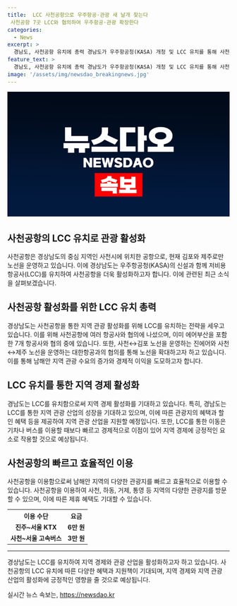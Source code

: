 ```yaml
---
title:  LCC 사천공항으로 우주항공·관광 새 날개 찾는다
 사천공항 7곳 LCC와 협의하여 우주항공·관광 확장한다
categories:
  - News
excerpt: >
  경남도, 사천공항 유치에 총력 경남도가 우주항공청(KASA) 개청 및 LCC 유치를 통해 사천공항 이용객 증가와 남해안 관광 촉진에 주력할 예정이다. 현재는 김포와 제주로만 운항 중인 사천공항의 노선을 확대하기 위해 7개 항공사와 협의 중이며, 경남도는 이를 통해 활성화된 관광 지역에서의 할인 혜택을 제공할 계획이다. 또한, 경쟁력 있는 LCC를 통해 시간과 비용 면에서 경쟁력을 갖추고자 하고 있으며, 신규 노선 운항과 증편에 총력을 기울일 것으로 보인다.
feature_text: >
  경남도, 사천공항 유치에 총력 경남도가 우주항공청(KASA) 개청 및 LCC 유치를 통해 사천공항 이용객 증가와 남해안 관광 촉진에 주력할 예정이다. 현재는 김포와 제주로만 운항 중인 사천공항의 노선을 확대하기 위해 7개 항공사와 협의 중이며, 경남도는 이를 통해 활성화된 관광 지역에서의 할인 혜택을 제공할 계획이다. 또한, 경쟁력 있는 LCC를 통해 시간과 비용 면에서 경쟁력을 갖추고자 하고 있으며, 신규 노선 운항과 증편에 총력을 기울일 것으로 보인다.
image: '/assets/img/newsdao_breakingnews.jpg'
---
```


<p><img src="/assets/img/newsdao_breakingnews.jpg" alt="pcversion 속보" /></p>

<h2>사천공항의 LCC 유치로 관광 활성화</h2>

<p data-ke-size="size16">사천공항은 경상남도의 중심 지역인 사천시에 위치한 공항으로, 현재 김포와 제주로만 노선을 운영하고 있습니다. 이에 경상남도는 우주항공청(KASA)의 신설과 함께 저비용항공사(LCC)를 유치하여 사천공항을 더욱 활성화하고자 합니다. 이에 관련된 최근 소식을 살펴보겠습니다.</p>

<h2 data-ke-size="size24">사천공항 활성화를 위한 LCC 유치 총력</h2>

<p data-ke-size="size16">경상남도는 사천공항을 통한 지역 관광 활성화를 위해 LCC를 유치하는 전략을 세우고 있습니다. 이를 위해 사천공항에 여러 항공사와 협의에 나섰으며, 이미 에어부산을 포함한 7개 항공사와 협의 중에 있습니다. 또한, 사천↔김포 노선을 운영하는 진에어와 사천↔제주 노선을 운영하는 대한항공과의 협의를 통해 노선을 확대하고자 하고 있습니다. 이를 통해 남해안 지역 관광 수요의 증가와 경제적 이익을 도모하고자 합니다.</p>

<h2 data-ke-size="size24">LCC 유치를 통한 지역 경제 활성화</h2>

<p data-ke-size="size16">경남도는 LCC를 유치함으로써 지역 경제 활성화를 기대하고 있습니다. 특히, 경남도는 LCC를 통한 지역 관광 산업의 성장을 기대하고 있으며, 이에 따른 관광지의 혜택과 할인 혜택 등을 제공하여 지역 관광 산업을 지원할 예정입니다. 또한, LCC를 통한 이동은 기차나 버스를 이용할 때보다 빠르고 경제적으로 이점이 있어 지역 경제에 긍정적인 요소로 작용할 것으로 예상됩니다.</p>

<h2 data-ke-size="size24">사천공항의 빠르고 효율적인 이용</h2>

<p data-ke-size="size16">사천공항을 이용함으로써 남해안 지역의 다양한 관광지를 빠르고 효율적으로 이용할 수 있습니다. 사천공항을 이용하여 사천, 하동, 거제, 통영 등 지역의 다양한 관광지를 방문할 수 있으며, 이에 따른 제휴 혜택도 기대할 수 있습니다.</p>

<table>
  <tr>
    <th><b>이용 수단</b></th>
    <th><b>요금</b></th>
  </tr>
  <tr>
    <td style="text-align: center; height: 17px;"><b>진주~서울 KTX</b></td>
    <td style="text-align: center; height: 17px;"><b>6만 원</b></td>
  </tr>
  <tr>
    <td style="text-align: center; height: 17px;"><b>사천~서울 고속버스</b></td>
    <td style="text-align: center; height: 17px;"><b>3만 원</b></td>
  </tr>
</table>

<hr>

<p data-ke-size="size16">경상남도는 LCC를 유치하여 지역 경제와 관광 산업을 활성화하고자 하고 있습니다. 사천공항의 LCC 유치에 따른 다양한 혜택과 지원책이 기대되며, 지역 경제와 지역 관광 산업의 활성화에 긍정적인 영향을 줄 것으로 예상됩니다.</p>
실시간 뉴스 속보는, <a href="https://newsdao.kr" rel="dofollow">https://newsdao.kr</a>


